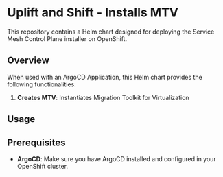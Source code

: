 # Uplift and Shift - Installs MTV

This repository contains a Helm chart designed for deploying the Service Mesh Control Plane installer on OpenShift.

## Overview

When used with an ArgoCD Application, this Helm chart provides the following functionalities:

1. **Creates MTV**: Instantiates Migration Toolkit for Virtualization

## Usage

## Prerequisites

- **ArgoCD**: Make sure you have ArgoCD installed and configured in your OpenShift cluster.
